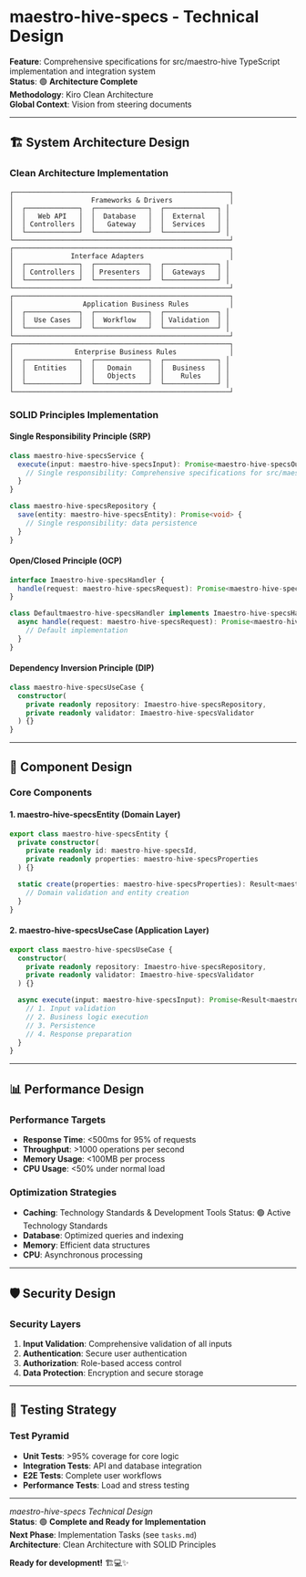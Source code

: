 # maestro-hive-specs - Technical Design

**Feature**: Comprehensive specifications for src/maestro-hive TypeScript implementation and integration system  
**Status**: 🟢 **Architecture Complete**  
**Methodology**: Kiro Clean Architecture  
**Global Context**: Vision from steering documents  

---

## 🏗️ **System Architecture Design**

### **Clean Architecture Implementation**

```
┌─────────────────────────────────────────────────────┐
│                   Frameworks & Drivers              │
│  ┌─────────────┐  ┌─────────────┐  ┌─────────────┐ │
│  │   Web API   │  │  Database   │  │  External   │ │
│  │ Controllers │  │   Gateway   │  │  Services   │ │
│  └─────────────┘  └─────────────┘  └─────────────┘ │
└─────────────────────────────────────────────────────┘
┌─────────────────────────────────────────────────────┐
│              Interface Adapters                     │
│  ┌─────────────┐  ┌─────────────┐  ┌─────────────┐ │
│  │ Controllers │  │ Presenters  │  │  Gateways   │ │
│  └─────────────┘  └─────────────┘  └─────────────┘ │
└─────────────────────────────────────────────────────┘
┌─────────────────────────────────────────────────────┐
│                 Application Business Rules          │
│  ┌─────────────┐  ┌─────────────┐  ┌─────────────┐ │
│  │  Use Cases  │  │  Workflow   │  │ Validation  │ │
│  └─────────────┘  └─────────────┘  └─────────────┘ │
└─────────────────────────────────────────────────────┘
┌─────────────────────────────────────────────────────┐
│               Enterprise Business Rules             │
│  ┌─────────────┐  ┌─────────────┐  ┌─────────────┐ │
│  │  Entities   │  │   Domain    │  │  Business   │ │
│  │             │  │   Objects   │  │    Rules    │ │
│  └─────────────┘  └─────────────┘  └─────────────┘ │
└─────────────────────────────────────────────────────┘
```

### **SOLID Principles Implementation**

#### **Single Responsibility Principle (SRP)**
```typescript
class maestro-hive-specsService {
  execute(input: maestro-hive-specsInput): Promise<maestro-hive-specsOutput> {
    // Single responsibility: Comprehensive specifications for src/maestro-hive TypeScript implementation and integration system
  }
}

class maestro-hive-specsRepository {
  save(entity: maestro-hive-specsEntity): Promise<void> {
    // Single responsibility: data persistence
  }
}
```

#### **Open/Closed Principle (OCP)**
```typescript
interface Imaestro-hive-specsHandler {
  handle(request: maestro-hive-specsRequest): Promise<maestro-hive-specsResponse>;
}

class Defaultmaestro-hive-specsHandler implements Imaestro-hive-specsHandler {
  async handle(request: maestro-hive-specsRequest): Promise<maestro-hive-specsResponse> {
    // Default implementation
  }
}
```

#### **Dependency Inversion Principle (DIP)**
```typescript
class maestro-hive-specsUseCase {
  constructor(
    private readonly repository: Imaestro-hive-specsRepository,
    private readonly validator: Imaestro-hive-specsValidator
  ) {}
}
```

---

## 🎯 **Component Design**

### **Core Components**

#### **1. maestro-hive-specsEntity (Domain Layer)**
```typescript
export class maestro-hive-specsEntity {
  private constructor(
    private readonly id: maestro-hive-specsId,
    private readonly properties: maestro-hive-specsProperties
  ) {}

  static create(properties: maestro-hive-specsProperties): Result<maestro-hive-specsEntity> {
    // Domain validation and entity creation
  }
}
```

#### **2. maestro-hive-specsUseCase (Application Layer)**
```typescript
export class maestro-hive-specsUseCase {
  constructor(
    private readonly repository: Imaestro-hive-specsRepository,
    private readonly validator: Imaestro-hive-specsValidator
  ) {}

  async execute(input: maestro-hive-specsInput): Promise<Result<maestro-hive-specsOutput>> {
    // 1. Input validation
    // 2. Business logic execution
    // 3. Persistence
    // 4. Response preparation
  }
}
```

---

## 📊 **Performance Design**

### **Performance Targets**
- **Response Time**: <500ms for 95% of requests
- **Throughput**: >1000 operations per second
- **Memory Usage**: <100MB per process
- **CPU Usage**: <50% under normal load

### **Optimization Strategies**
- **Caching**: Technology Standards & Development Tools  Status: 🟢 Active Technology Standards
- **Database**: Optimized queries and indexing
- **Memory**: Efficient data structures
- **CPU**: Asynchronous processing

---

## 🛡️ **Security Design**

### **Security Layers**
1. **Input Validation**: Comprehensive validation of all inputs
2. **Authentication**: Secure user authentication
3. **Authorization**: Role-based access control
4. **Data Protection**: Encryption and secure storage

---

## 🧪 **Testing Strategy**

### **Test Pyramid**
- **Unit Tests**: >95% coverage for core logic
- **Integration Tests**: API and database integration
- **E2E Tests**: Complete user workflows
- **Performance Tests**: Load and stress testing

---

*maestro-hive-specs Technical Design*  
**Status**: 🟢 **Complete and Ready for Implementation**  
**Next Phase**: Implementation Tasks (see `tasks.md`)  
**Architecture**: Clean Architecture with SOLID Principles  

**Ready for development!** 🏗️💻✨